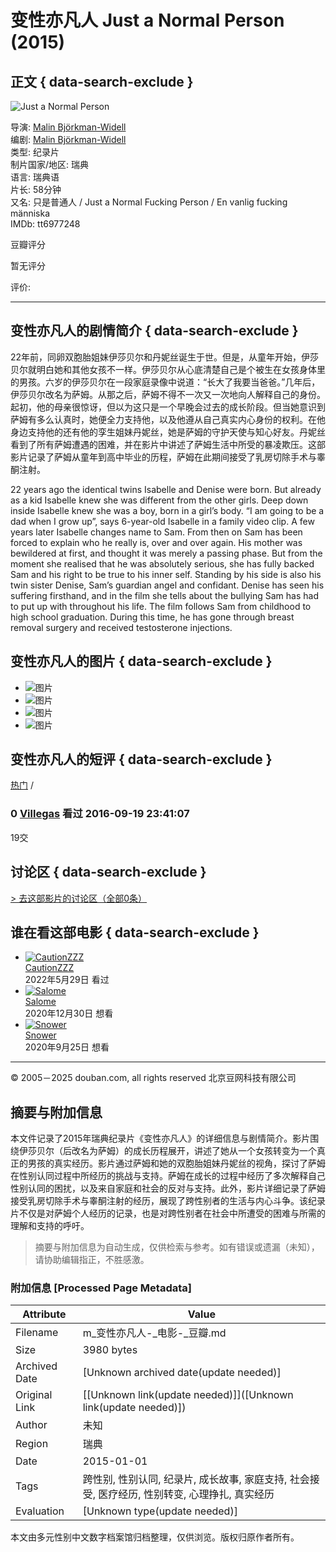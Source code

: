 # 变性亦凡人 Just a Normal Person (2015)

## 正文 { data-search-exclude }


![Just a Normal Person](https://img3.doubanio.com/view/photo/s_ratio_poster/public/p2593825342.webp)

导演: [Malin Björkman-Widell](https://subject_search?search_text=Malin%20Björkman-Widell)  
编剧: [Malin Björkman-Widell](https://subject_search?search_text=Malin%20Björkman-Widell)  
类型: 纪录片  
制片国家/地区: 瑞典  
语言: 瑞典语  
片长: 58分钟  
又名: 只是普通人 / Just a Normal Fucking Person / En vanlig fucking människa  
IMDb: tt6977248  

豆瓣评分

暂无评分

评价:

---

## 变性亦凡人的剧情简介 { data-search-exclude }

22年前，同卵双胞胎姐妹伊莎贝尔和丹妮丝诞生于世。但是，从童年开始，伊莎贝尔就明白她和其他女孩不一样。伊莎贝尔从心底清楚自己是个被生在女孩身体里的男孩。六岁的伊莎贝尔在一段家庭录像中说道：“长大了我要当爸爸。”几年后，伊莎贝尔改名为萨姆。从那之后，萨姆不得不一次又一次地向人解释自己的身份。起初，他的母亲很惊讶，但以为这只是一个早晚会过去的成长阶段。但当她意识到萨姆有多么认真时，她便全力支持他，以及他遵从自己真实内心身份的权利。在他身边支持他的还有他的孪生姐妹丹妮丝，她是萨姆的守护天使与知心好友。丹妮丝看到了所有萨姆遭遇的困难，并在影片中讲述了萨姆生活中所受的暴凌欺压。这部影片记录了萨姆从童年到高中毕业的历程，萨姆在此期间接受了乳房切除手术与睾酮注射。

22 years ago the identical twins Isabelle and Denise were born. But already as a kid Isabelle knew she was different from the other girls. Deep down inside Isabelle knew she was a boy, born in a girl’s body. “I am going to be a dad when I grow up”, says 6-year-old Isabelle in a family video clip. A few years later Isabelle changes name to Sam. From then on Sam has been forced to explain who he really is, over and over again. His mother was bewildered at first, and thought it was merely a passing phase. But from the moment she realised that he was absolutely serious, she has fully backed Sam and his right to be true to his inner self. Standing by his side is also his twin sister Denise, Sam’s guardian angel and confidant. Denise has seen his suffering firsthand, and in the film she tells about the bullying Sam has had to put up with throughout his life. The film follows Sam from childhood to high school graduation. During this time, he has gone through breast removal surgery and received testosterone injections.

## 变性亦凡人的图片 { data-search-exclude }

- ![图片](https://img9.doubanio.com/view/photo/sqxs/public/p2378137996.webp)
- ![图片](https://img3.doubanio.com/view/photo/sqxs/public/p2593825342.webp)
- ![图片](https://img1.doubanio.com/view/photo/sqxs/public/p2593824829.webp)
- ![图片](https://img3.doubanio.com/view/photo/sqxs/public/p2535384577.webp)

## 变性亦凡人的短评 { data-search-exclude }

[热门](comments) / 

### 0 [Villegas](https://www.douban.com/people/2721871/) 看过 2016-09-19 23:41:07

19交

## 讨论区 { data-search-exclude }

[> 去这部影片的讨论区（全部0条）](https://subject/26868373/discussion/)

## 谁在看这部电影 { data-search-exclude }

- [![CautionZZZ](https://img3.doubanio.com/icon/u210293484-2.jpg)](https://www.douban.com/people/210293484/)  
  [CautionZZZ](https://www.douban.com/people/210293484/)  
  2022年5月29日 看过
- [![Salome](https://img9.doubanio.com/icon/u148588601-5.jpg)](https://www.douban.com/people/148588601/)  
  [Salome](https://www.douban.com/people/148588601/)  
  2020年12月30日 想看
- [![Snower](https://img2.doubanio.com/icon/u55529437-11.jpg)](https://www.douban.com/people/55529437/)  
  [Snower](https://www.douban.com/people/55529437/)  
  2020年9月25日 想看

---

© 2005－2025 douban.com, all rights reserved 北京豆网科技有限公司
<!-- tcd_original_link https://m.douban.com/movie/subject/26868373/ -->


## 摘要与附加信息

<!-- tcd_abstract -->
本文件记录了2015年瑞典纪录片《变性亦凡人》的详细信息与剧情简介。影片围绕伊莎贝尔（后改名为萨姆）的成长历程展开，讲述了她从一个女孩转变为一个真正的男孩的真实经历。影片通过萨姆和她的双胞胎姐妹丹妮丝的视角，探讨了萨姆在性别认同过程中所经历的挑战与支持。萨姆在成长的过程中经历了多次解释自己性别认同的困扰，以及来自家庭和社会的反对与支持。此外，影片详细记录了萨姆接受乳房切除手术与睾酮注射的经历，展现了跨性别者的生活与内心斗争。该纪录片不仅是对萨姆个人经历的记录，也是对跨性别者在社会中所遭受的困难与所需的理解和支持的呼吁。
<!-- tcd_abstract_end -->

> 摘要与附加信息为自动生成，仅供检索与参考。如有错误或遗漏（未知），请协助编辑指正，不胜感激。

### 附加信息 [Processed Page Metadata]

| Attribute       | Value                                  |
|-----------------|----------------------------------------|
| Filename        | m_变性亦凡人-_电影-_豆瓣.md                             |
| Size            | 3980 bytes                           |
| Archived Date   | [Unknown archived date(update needed)]                             |
| Original Link   | [[Unknown link(update needed)]]([Unknown link(update needed)])                       |
| Author          | 未知                               |
| Region          | 瑞典                               |
| Date            | 2015-01-01                                 |
| Tags            | 跨性别, 性别认同, 纪录片, 成长故事, 家庭支持, 社会接受, 医疗经历, 性别转变, 心理挣扎, 真实经历                                 |
| Evaluation            | [Unknown type(update needed)]                                 |
<!-- tcd_table_end -->

本文由多元性别中文数字档案馆归档整理，仅供浏览。版权归原作者所有。
